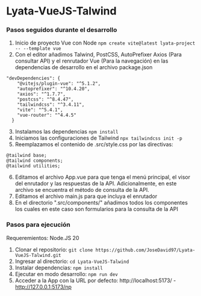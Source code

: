 # Lyata-VueJS-Talwind

### Pasos seguidos durante el desarrollo

1. Inicio de proyecto Vue con Node
`npm create vite@latest lyata-project -- --template vue`
2. Con el editor añadimos Talwind, PostCSS, AutoPrefixer Axios (Para consultar API) y el renrutador Vue (Para la navegación) en las dependencias de desarrollo en el archivo package.json
```
"devDependencies": {
    "@vitejs/plugin-vue": "^5.1.2",
    "autoprefixer": "^10.4.20",
    "axios": "^1.7.7",
    "postcss": "^8.4.47",
    "tailwindcss": "^3.4.11",
    "vite": "^5.4.1",
    "vue-router": "^4.4.5"
  }
```
3. Instalamos las dependencias
`npm install`
4. Iniciamos las configuraciones de Tailwind
`npx tailwindcss init -p`
5. Reemplazamos el contenido de .src/style.css por las directivas:
```
@tailwind base;
@tailwind components;
@tailwind utilities;
```
6. Editamos el archivo App.vue para que tenga el menú principal, el visor del enrutador y las respuestas de la API. Adicionalmente, en este archivo se encuentra el método de consulta de la API.
7. Editamos el archivo main.js para que incluya el enrutador
8. En el directorio ".src/components/" añadimos todos los componentes los cuales en este caso son formularios para la consulta de la API

### Pasos para ejecución

Requeremientos: Node.JS 20

1. Clonar el repositorio: `git clone https://github.com/JoseDavid97/Lyata-VueJS-Talwind.git`
2. Ingresar al directorio: `cd Lyata-VueJS-Talwind`
3. Instalar dependencias: `npm install`
4. Ejecutar en modo desarrollo: `npm run dev`
5. Acceder a la App con la URL por defecto: http://localhost:5173/ - http://127.0.0.1:5173/np